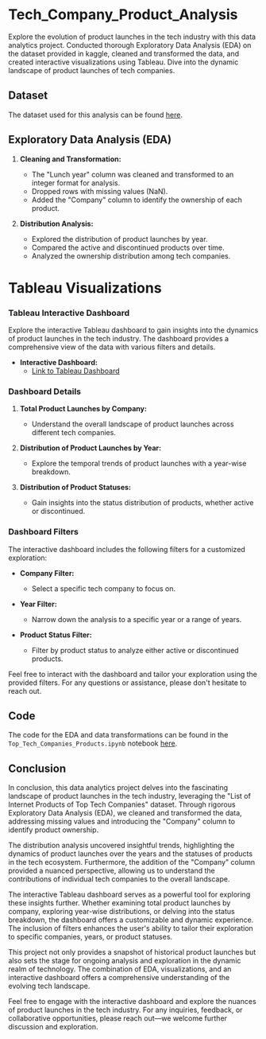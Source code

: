 # Tech_Company_Product_Analysis
Explore the evolution of product launches in the tech industry with this data analytics project. Conducted thorough Exploratory Data Analysis (EDA) on the dataset provided in kaggle, cleaned and transformed the data, and created interactive visualizations using Tableau. Dive into the dynamic landscape of product launches of  tech companies.

## Dataset

The dataset used for this analysis can be found [here](https://www.kaggle.com/datasets/mauryansshivam/list-of-internet-products-of-top-tech-companies).

## Exploratory Data Analysis (EDA)

1. **Cleaning and Transformation:**
   - The "Lunch year" column was cleaned and transformed to an integer format for analysis.
   - Dropped rows with missing values (NaN).
   - Added the "Company" column to identify the ownership of each product.

2. **Distribution Analysis:**
   - Explored the distribution of product launches by year.
   - Compared the active and discontinued products over time.
   - Analyzed the ownership distribution among tech companies.

# Tableau Visualizations

### Tableau Interactive Dashboard

Explore the interactive Tableau dashboard to gain insights into the dynamics of product launches in the tech industry. The dashboard provides a comprehensive view of the data with various filters and details.

- **Interactive Dashboard:**
  - [Link to Tableau Dashboard](https://public.tableau.com/app/profile/houcine.zakaria.hadj.said/viz/TopProductsofTechCompanies/Tableaudebord1)

### Dashboard Details

1. **Total Product Launches by Company:**
   - Understand the overall landscape of product launches across different tech companies.

2. **Distribution of Product Launches by Year:**
   - Explore the temporal trends of product launches with a year-wise breakdown.

3. **Distribution of Product Statuses:**
   - Gain insights into the status distribution of products, whether active or discontinued.

### Dashboard Filters

The interactive dashboard includes the following filters for a customized exploration:

- **Company Filter:**
  - Select a specific tech company to focus on.

- **Year Filter:**
  - Narrow down the analysis to a specific year or a range of years.

- **Product Status Filter:**
  - Filter by product status to analyze either active or discontinued products.

Feel free to interact with the dashboard and tailor your exploration using the provided filters. For any questions or assistance, please don't hesitate to reach out.

## Code

The code for the EDA and data transformations can be found in the `Top_Tech_Companies_Products.ipynb` notebook [here](https://github.com/houcine6/Tech_Company_Product_Analysis/blob/main/Top_Tech_Companies_Products.ipynb).

## Conclusion

In conclusion, this data analytics project delves into the fascinating landscape of product launches in the tech industry, leveraging the "List of Internet Products of Top Tech Companies" dataset. Through rigorous Exploratory Data Analysis (EDA), we cleaned and transformed the data, addressing missing values and introducing the "Company" column to identify product ownership.

The distribution analysis uncovered insightful trends, highlighting the dynamics of product launches over the years and the statuses of products in the tech ecosystem. Furthermore, the addition of the "Company" column provided a nuanced perspective, allowing us to understand the contributions of individual tech companies to the overall landscape.

The interactive Tableau dashboard serves as a powerful tool for exploring these insights further. Whether examining total product launches by company, exploring year-wise distributions, or delving into the status breakdown, the dashboard offers a customizable and dynamic experience. The inclusion of filters enhances the user's ability to tailor their exploration to specific companies, years, or product statuses.

This project not only provides a snapshot of historical product launches but also sets the stage for ongoing analysis and exploration in the dynamic realm of technology. The combination of EDA, visualizations, and an interactive dashboard offers a comprehensive understanding of the evolving tech landscape.

Feel free to engage with the interactive dashboard and explore the nuances of product launches in the tech industry. For any inquiries, feedback, or collaborative opportunities, please reach out—we welcome further discussion and exploration.

